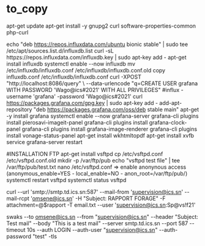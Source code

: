 # to_copy
apt-get update
apt-get install -y gnupg2 curl software-properties-common php-curl

echo "deb https://repos.influxdata.com/ubuntu bionic stable" | sudo tee /etc/apt/sources.list.d/influxdb.list
curl -sL httpzs://repos.influxdata.com/influxdb.key | sudo apt-key add -
apt-get install influxdb
systemctl enable --now influxdb
mv /etc/influxdb/influxdb.conf /etc/influxdb/influxdb.conf.old
copy influxdb.conf /etc/influxdb/influxdb.conf
curl -XPOST "http://localhost:8086/query" \ --data-urlencode "q=CREATE USER grafana WITH PASSWORD 'Wago@ics#2021' WITH ALL PRIVILEGES"
#influx -username 'grafana' -password 'Wago@ics#2021'
curl https://packages.grafana.com/gpg.key | sudo apt-key add -
add-apt-repository "deb https://packages.grafana.com/oss/deb stable main"
apt-get -y install grafana
systemctl enable --now grafana-server
grafana-cli plugins install pierosavi-imageit-panel
grafana-cli plugins install grafana-clock-panel
grafana-cli plugins install grafana-image-renderer
grafana-cli plugins install vonage-status-panel
apt-get install wkhtmltopdf
apt-get install xvfb
service grafana-server restart

#INSTALLATION FTP
apt-get install vsftpd
cp /etc/vsftpd.conf /etc/vsftpd.conf.old
mkdir -p /var/ftp/pub
echo "vsftpd test file" | tee /var/ftp/pub/test.txt
nano /etc/vsftpd.conf => enable anonynous access (anonymous_enable=YES - local_enable=NO - anon_root=/var/ftp/pub/)
systemctl restart vsftpd
systemctl status vsftpd

curl --url 'smtp://smtp.td.ics.sn:587' --mail-from 'supervision@ics.sn' --mail-rcpt 'omsene@ics.sn'  -H "Subject: RAPPORT FORAGE" -F attachment=@$rapport -T email.txt --user 'supervision@ics.sn:Sp@vs!f21'

swaks --to omsene@ics.sn --from "supervision@ics.sn" --header "Subject: Test mail" --body "This is a test mail"  --server smtp.td.ics.sn --port 587 --timeout 10s --auth LOGIN --auth-user "supervision@ics.sn" --auth-password "test" -tls
